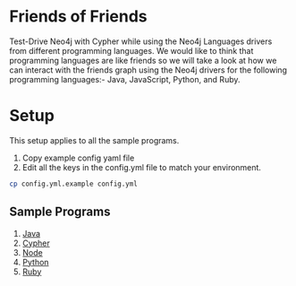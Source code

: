 # Friends of Friends

Test-Drive Neo4j with Cypher while using the Neo4j Languages drivers from different programming languages. We would like
to think that programming languages are like friends so we will take a look at how we can interact with the friends graph
using the Neo4j drivers for the following programming languages:- Java, JavaScript, Python, and Ruby.

# Setup

This setup applies to all the sample programs.

1. Copy example config yaml file
2. Edit all the keys in the config.yml file to match your environment.

```bash
cp config.yml.example config.yml
```

## Sample Programs

1. [Java](java-neo4j-driver/README.md)
2. [Cypher](cypher-queries/README.md)
3. [Node](node-neo4j-driver/README.md)
4. [Python](python-neo4j-driver/README.md)
5. [Ruby](ruby-neo4j-driver/README.md)
